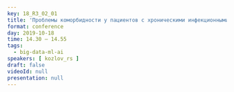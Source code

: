 ```yaml
---
key: 18_R3_02_01
title: 'Проблемы коморбидности у пациентов с хроническими инфекционными и паразитарными болезнями в практике семейных врачей Таджикистана'
format: conference
day: 2019-10-18
time: 14.30 – 14.55
tags:
  - big-data-ml-ai
speakers: [ kozlov_rs ]
draft: false
videoId: null
presentation: null
---
```

